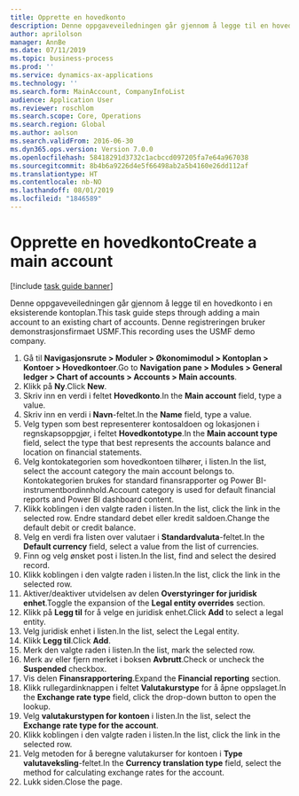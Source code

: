 ```yaml
---
title: Opprette en hovedkonto
description: Denne oppgaveveiledningen går gjennom å legge til en hovedkonto i en eksisterende kontoplan.
author: aprilolson
manager: AnnBe
ms.date: 07/11/2019
ms.topic: business-process
ms.prod: ''
ms.service: dynamics-ax-applications
ms.technology: ''
ms.search.form: MainAccount, CompanyInfoList
audience: Application User
ms.reviewer: roschlom
ms.search.scope: Core, Operations
ms.search.region: Global
ms.author: aolson
ms.search.validFrom: 2016-06-30
ms.dyn365.ops.version: Version 7.0.0
ms.openlocfilehash: 58418291d3732c1acbccd097205fa7e64a967038
ms.sourcegitcommit: 8b4b6a9226d4e5f66498ab2a5b4160e26dd112af
ms.translationtype: HT
ms.contentlocale: nb-NO
ms.lasthandoff: 08/01/2019
ms.locfileid: "1846589"
---
```

# <a name="create-a-main-account"></a><span data-ttu-id="7fb8e-103">Opprette en hovedkonto</span><span class="sxs-lookup"><span data-stu-id="7fb8e-103">Create a main account</span></span>

[!include [task guide banner](../../includes/task-guide-banner.md)]

<span data-ttu-id="7fb8e-104">Denne oppgaveveiledningen går gjennom å legge til en hovedkonto i en eksisterende kontoplan.</span><span class="sxs-lookup"><span data-stu-id="7fb8e-104">This task guide steps through adding a main account to an existing chart of accounts.</span></span> <span data-ttu-id="7fb8e-105">Denne registreringen bruker demonstrasjonsfirmaet USMF.</span><span class="sxs-lookup"><span data-stu-id="7fb8e-105">This recording uses the USMF demo company.</span></span>  

1. <span data-ttu-id="7fb8e-106">Gå til **Navigasjonsrute > Moduler > Økonomimodul > Kontoplan > Kontoer > Hovedkontoer**.</span><span class="sxs-lookup"><span data-stu-id="7fb8e-106">Go to **Navigation pane > Modules > General ledger > Chart of accounts > Accounts > Main accounts**.</span></span>
2. <span data-ttu-id="7fb8e-107">Klikk på **Ny**.</span><span class="sxs-lookup"><span data-stu-id="7fb8e-107">Click **New**.</span></span>
3. <span data-ttu-id="7fb8e-108">Skriv inn en verdi i feltet **Hovedkonto**.</span><span class="sxs-lookup"><span data-stu-id="7fb8e-108">In the **Main account** field, type a value.</span></span>
4. <span data-ttu-id="7fb8e-109">Skriv inn en verdi i **Navn**-feltet.</span><span class="sxs-lookup"><span data-stu-id="7fb8e-109">In the **Name** field, type a value.</span></span>
5. <span data-ttu-id="7fb8e-110">Velg typen som best representerer kontosaldoen og lokasjonen i regnskapsoppgjør, i feltet **Hovedkontotype**.</span><span class="sxs-lookup"><span data-stu-id="7fb8e-110">In the **Main account type** field, select the type that best represents the accounts balance and location on financial statements.</span></span>
6. <span data-ttu-id="7fb8e-111">Velg kontokategorien som hovedkontoen tilhører, i listen.</span><span class="sxs-lookup"><span data-stu-id="7fb8e-111">In the list, select the account category the main account belongs to.</span></span> <span data-ttu-id="7fb8e-112">Kontokategorien brukes for standard finansrapporter og Power BI-instrumentbordinnhold.</span><span class="sxs-lookup"><span data-stu-id="7fb8e-112">Account category is used for default financial reports and Power BI dashboard content.</span></span>  
7. <span data-ttu-id="7fb8e-113">Klikk koblingen i den valgte raden i listen.</span><span class="sxs-lookup"><span data-stu-id="7fb8e-113">In the list, click the link in the selected row.</span></span> <span data-ttu-id="7fb8e-114">Endre standard debet eller kredit saldoen.</span><span class="sxs-lookup"><span data-stu-id="7fb8e-114">Change the default debit or credit balance.</span></span>  
8. <span data-ttu-id="7fb8e-115">Velg en verdi fra listen over valutaer i **Standardvaluta**-feltet.</span><span class="sxs-lookup"><span data-stu-id="7fb8e-115">In the **Default currency** field, select a value from the list of currencies.</span></span>
9. <span data-ttu-id="7fb8e-116">Finn og velg ønsket post i listen.</span><span class="sxs-lookup"><span data-stu-id="7fb8e-116">In the list, find and select the desired record.</span></span>
10. <span data-ttu-id="7fb8e-117">Klikk koblingen i den valgte raden i listen.</span><span class="sxs-lookup"><span data-stu-id="7fb8e-117">In the list, click the link in the selected row.</span></span>
11. <span data-ttu-id="7fb8e-118">Aktiver/deaktiver utvidelsen av delen **Overstyringer for juridisk enhet**.</span><span class="sxs-lookup"><span data-stu-id="7fb8e-118">Toggle the expansion of the **Legal entity overrides** section.</span></span>
12. <span data-ttu-id="7fb8e-119">Klikk på **Legg til** for å velge en juridisk enhet.</span><span class="sxs-lookup"><span data-stu-id="7fb8e-119">Click **Add** to select a legal entity.</span></span>
13. <span data-ttu-id="7fb8e-120">Velg juridisk enhet i listen.</span><span class="sxs-lookup"><span data-stu-id="7fb8e-120">In the list, select the Legal entity.</span></span>
14. <span data-ttu-id="7fb8e-121">Klikk **Legg til**.</span><span class="sxs-lookup"><span data-stu-id="7fb8e-121">Click **Add**.</span></span>
15. <span data-ttu-id="7fb8e-122">Merk den valgte raden i listen.</span><span class="sxs-lookup"><span data-stu-id="7fb8e-122">In the list, mark the selected row.</span></span>
16. <span data-ttu-id="7fb8e-123">Merk av eller fjern merket i boksen **Avbrutt**.</span><span class="sxs-lookup"><span data-stu-id="7fb8e-123">Check or uncheck the **Suspended** checkbox.</span></span>
17. <span data-ttu-id="7fb8e-124">Vis delen **Finansrapportering**.</span><span class="sxs-lookup"><span data-stu-id="7fb8e-124">Expand the **Financial reporting** section.</span></span>
18. <span data-ttu-id="7fb8e-125">Klikk rullegardinknappen i feltet **Valutakurstype** for å åpne oppslaget.</span><span class="sxs-lookup"><span data-stu-id="7fb8e-125">In the **Exchange rate type** field, click the drop-down button to open the lookup.</span></span>
19. <span data-ttu-id="7fb8e-126">Velg **valutakurstypen for kontoen** i listen.</span><span class="sxs-lookup"><span data-stu-id="7fb8e-126">In the list, select the **Exchange rate type for the account**.</span></span>
20. <span data-ttu-id="7fb8e-127">Klikk koblingen i den valgte raden i listen.</span><span class="sxs-lookup"><span data-stu-id="7fb8e-127">In the list, click the link in the selected row.</span></span>
21. <span data-ttu-id="7fb8e-128">Velg metoden for å beregne valutakurser for kontoen i **Type valutaveksling**-feltet.</span><span class="sxs-lookup"><span data-stu-id="7fb8e-128">In the **Currency translation type** field, select the method for calculating exchange rates for the account.</span></span>
22. <span data-ttu-id="7fb8e-129">Lukk siden.</span><span class="sxs-lookup"><span data-stu-id="7fb8e-129">Close the page.</span></span>

